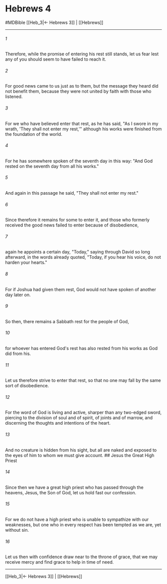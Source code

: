 # Hebrews 4
#MDBible
[[Heb_3|← Hebrews 3]] | [[Hebrews]]

***

###### 1 
Therefore, while the promise of entering his rest still stands, let us fear lest any of you should seem to have failed to reach it. 

###### 2 
For good news came to us just as to them, but the message they heard did not benefit them, because they were not united by faith with those who listened. 

###### 3 
For we who have believed enter that rest, as he has said, "As I swore in my wrath, 'They shall not enter my rest,'" although his works were finished from the foundation of the world. 

###### 4 
For he has somewhere spoken of the seventh day in this way: "And God rested on the seventh day from all his works." 

###### 5 
And again in this passage he said, "They shall not enter my rest." 

###### 6 
Since therefore it remains for some to enter it, and those who formerly received the good news failed to enter because of disobedience, 

###### 7 
again he appoints a certain day, "Today," saying through David so long afterward, in the words already quoted, "Today, if you hear his voice, do not harden your hearts." 

###### 8 
For if Joshua had given them rest, God would not have spoken of another day later on. 

###### 9 
So then, there remains a Sabbath rest for the people of God, 

###### 10 
for whoever has entered God's rest has also rested from his works as God did from his. 

###### 11 
Let us therefore strive to enter that rest, so that no one may fall by the same sort of disobedience. 

###### 12 
For the word of God is living and active, sharper than any two-edged sword, piercing to the division of soul and of spirit, of joints and of marrow, and discerning the thoughts and intentions of the heart. 

###### 13 
And no creature is hidden from his sight, but all are naked and exposed to the eyes of him to whom we must give account. ## Jesus the Great High Priest 

###### 14 
Since then we have a great high priest who has passed through the heavens, Jesus, the Son of God, let us hold fast our confession. 

###### 15 
For we do not have a high priest who is unable to sympathize with our weaknesses, but one who in every respect has been tempted as we are, yet without sin. 

###### 16 
Let us then with confidence draw near to the throne of grace, that we may receive mercy and find grace to help in time of need. 

***

[[Heb_3|← Hebrews 3]] | [[Hebrews]]

